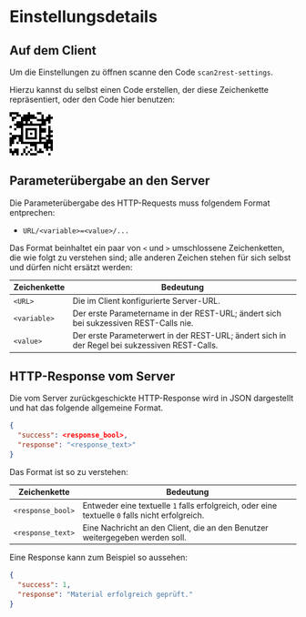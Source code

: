 # Einstellungsdetails

## Auf dem Client

Um die Einstellungen zu öffnen scanne den Code `scan2rest-settings`.

Hierzu kannst du selbst einen Code erstellen, der diese Zeichenkette repräsentiert, oder den Code hier benutzen:

![Scannen des Codes öffnet das Einstellungsmenü](scan2rest-settings.png)

## Parameterübergabe an den Server

Die Parameterübergabe des HTTP-Requests muss folgendem Format entprechen: 

- `URL/<variable>=<value>/...`


Das Format beinhaltet ein paar von `<` und `>` umschlossene Zeichenketten, die wie folgt zu verstehen sind; alle anderen Zeichen stehen für sich selbst und dürfen nicht ersätzt werden:

Zeichenkette | Bedeutung
------------ | -------------
`<URL>` | Die im Client konfigurierte Server-URL.
`<variable>` | Der erste Parametername in der REST-URL; ändert sich bei sukzessiven REST-Calls nie.
`<value>` | Der erste Parameterwert in der REST-URL; ändert sich in der Regel bei sukzessiven REST-Calls.

## HTTP-Response vom Server

Die vom Server zurückgeschickte HTTP-Response wird in JSON dargestellt und hat das folgende allgemeine Format.

```JSON
{
  "success": <response_bool>,
  "response": "<response_text>"
}

```

Das Format ist so zu verstehen:

Zeichenkette | Bedeutung
------------ | -------------
`<response_bool>` | Entweder eine textuelle `1` falls erfolgreich, oder eine textuelle `0` falls nicht erfolgreich.
`<response_text>` | Eine Nachricht an den Client, die an den Benutzer weitergegeben werden soll.

Eine Response kann zum Beispiel so aussehen:


```JSON
{
  "success": 1,
  "response": "Material erfolgreich geprüft."
}

```


